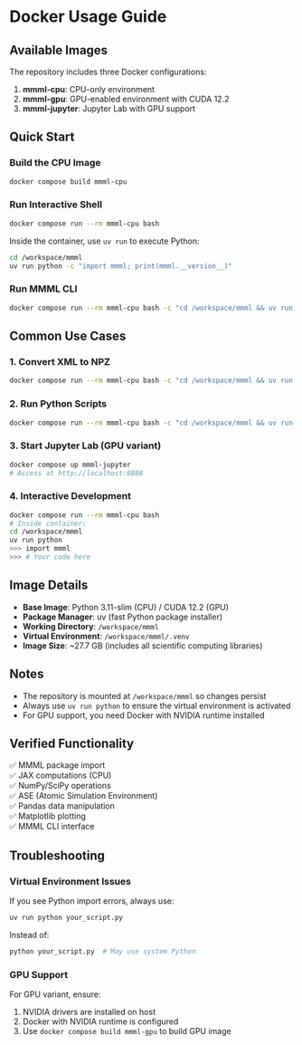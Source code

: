 # Docker Usage Guide

## Available Images

The repository includes three Docker configurations:

1. **mmml-cpu**: CPU-only environment
2. **mmml-gpu**: GPU-enabled environment with CUDA 12.2
3. **mmml-jupyter**: Jupyter Lab with GPU support

## Quick Start

### Build the CPU Image

```bash
docker compose build mmml-cpu
```

### Run Interactive Shell

```bash
docker compose run --rm mmml-cpu bash
```

Inside the container, use `uv run` to execute Python:

```bash
cd /workspace/mmml
uv run python -c "import mmml; print(mmml.__version__)"
```

### Run MMML CLI

```bash
docker compose run --rm mmml-cpu bash -c "cd /workspace/mmml && uv run python -m mmml.cli --help"
```

## Common Use Cases

### 1. Convert XML to NPZ

```bash
docker compose run --rm mmml-cpu bash -c "cd /workspace/mmml && uv run python -m mmml.cli xml2npz input.xml -o output.npz"
```

### 2. Run Python Scripts

```bash
docker compose run --rm mmml-cpu bash -c "cd /workspace/mmml && uv run python your_script.py"
```

### 3. Start Jupyter Lab (GPU variant)

```bash
docker compose up mmml-jupyter
# Access at http://localhost:8888
```

### 4. Interactive Development

```bash
docker compose run --rm mmml-cpu bash
# Inside container:
cd /workspace/mmml
uv run python
>>> import mmml
>>> # Your code here
```

## Image Details

- **Base Image**: Python 3.11-slim (CPU) / CUDA 12.2 (GPU)
- **Package Manager**: uv (fast Python package installer)
- **Working Directory**: `/workspace/mmml`
- **Virtual Environment**: `/workspace/mmml/.venv`
- **Image Size**: ~27.7 GB (includes all scientific computing libraries)

## Notes

- The repository is mounted at `/workspace/mmml` so changes persist
- Always use `uv run python` to ensure the virtual environment is activated
- For GPU support, you need Docker with NVIDIA runtime installed

## Verified Functionality

✅ MMML package import  
✅ JAX computations (CPU)  
✅ NumPy/SciPy operations  
✅ ASE (Atomic Simulation Environment)  
✅ Pandas data manipulation  
✅ Matplotlib plotting  
✅ MMML CLI interface  

## Troubleshooting

### Virtual Environment Issues

If you see Python import errors, always use:
```bash
uv run python your_script.py
```

Instead of:
```bash
python your_script.py  # May use system Python
```

### GPU Support

For GPU variant, ensure:
1. NVIDIA drivers are installed on host
2. Docker with NVIDIA runtime is configured
3. Use `docker compose build mmml-gpu` to build GPU image


